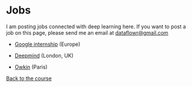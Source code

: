 # Jobs

I am posting jobs connected with deep learning here. If you want to post a job on this page, please send me an email at <dataflowr@gmail.com>

- [Google internship](https://careers.google.com/jobs#!t=jo&jid=/google/software-engineering-intern-research-8-rue-de-londres-75009-paris-france-4432520129&) (Europe)

- [Deepmind](https://deepmind.com/careers/1089314/) (London, UK)

- [Owkin](https://owkin.welcomekit.co/jobs/machine-learning-engineer_paris) (Paris)

[Back to the course](https://mlelarge.github.io/dataflowr/#fasterai)

